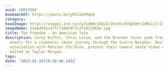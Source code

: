 ```yaml
---
uuid: 20057668
bookmarkOf: https://youtu.be/yHlG18tMqoQ
category:
headImage: https://images.are.na/eyJidWNrZXQiOiJhcmVuYV9pbWFnZXMiLCJrZXkiOiIyMDA1NzY2OC9vcmlnaW5hbF8yMWViZDkxYmM0N2ZjNzEwNmI5NzdjMmZhMDEzZDYzZS5qcGciLCJlZGl0cyI6eyJyZXNpemUiOnsid2lkdGgiOjEyMDAsImhlaWdodCI6MTIwMCwiZml0IjoiaW5zaWRlIiwid2l0aG91dEVubGFyZ2VtZW50Ijp0cnVlfSwid2VicCI6eyJxdWFsaXR5Ijo5MH0sImpwZWciOnsicXVhbGl0eSI6OTB9LCJyb3RhdGUiOm51bGx9fQ==?bc=0
imageName: 21ebd91bc47fc7106b977c2fa013d63e.jpg
title: The Freedom - An American Tale
description: Corey Duffel, Chris Larue, and the Brunner Twins seek freedom on four
  wheels for a cinematic skate journey through the Sierra Nevadas. Devium USA, in
  association with Monster Children, present their newest skate video directed and
  edited by Taylor Morgan.
tags:
date: '2023-01-26T19:48:46.145Z'
---
```

